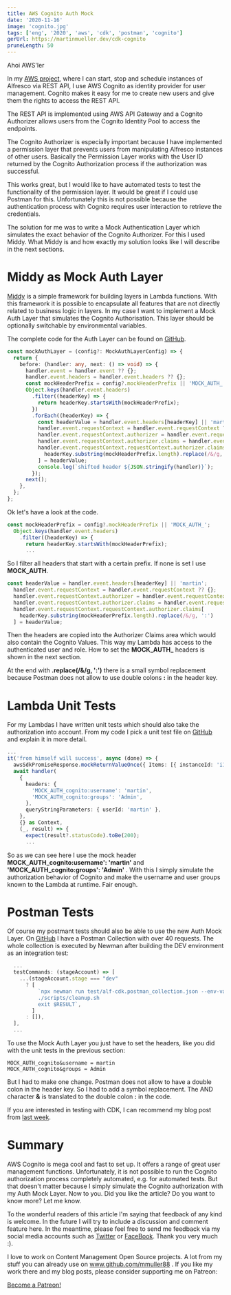 ```yaml
---
title: AWS Cognito Auth Mock
date: '2020-11-16'
image: 'cognito.jpg'
tags: ['eng', '2020', 'aws', 'cdk', 'postman', 'cognito']
gerUrl: https://martinmueller.dev/cdk-cognito
pruneLength: 50
---
```


Ahoi AWS'ler

In my [AWS project](https://martinmueller.dev/alf-provisioner-eng), where I can start, stop and schedule instances of Alfresco via REST API, I use AWS Cognito as identity provider for user management. Cognito makes it easy for me to create new users and give them the rights to access the REST API.

The REST API is implemented using AWS API Gateway and a Cognito Authorizer allows users from the Cognito Identity Pool to access the endpoints.

The Cognito Authorizer is especially important because I have implemented a permission layer that prevents users from manipulating Alfresco instances of other users. Basically the Permission Layer works with the User ID returned by the Cognito Authorization process if the authorization was successful.

This works great, but I would like to have automated tests to test the functionality of the permission layer. It would be great if I could use Postman for this. Unfortunately this is not possible because the authentication process with Cognito requires user interaction to retrieve the credentials.

The solution for me was to write a Mock Authentication Layer which simulates the exact behavior of the Cognito Authorizer. For this I used Middy. What Middy is and how exactly my solution looks like I will describe in the next sections.

# Middy as Mock Auth Layer
[Middy](https://github.com/middyjs/middy) is a simple framework for building layers in Lambda functions. With this framework it is possible to encapsulate all features that are not directly related to business logic in layers. In my case I want to implement a Mock Auth Layer that simulates the Cognito Authorisation. This layer should be optionally switchable by environmental variables.

The complete code for the Auth Layer can be found on [GitHub](https://github.com/mmuller88/alf-cdk/blob/master/src/util/mockAuthLayer.ts).

```TypeScript
const mockAuthLayer = (config?: MockAuthLayerConfig) => {
  return {
    before: (handler: any, next: () => void) => {
      handler.event = handler.event ?? {};
      handler.event.headers = handler.event.headers ?? {};
      const mockHeaderPrefix = config?.mockHeaderPrefix || 'MOCK_AUTH_';
      Object.keys(handler.event.headers)
        .filter((headerKey) => {
          return headerKey.startsWith(mockHeaderPrefix);
        })
        .forEach((headerKey) => {
          const headerValue = handler.event.headers[headerKey] || 'martin';
          handler.event.requestContext = handler.event.requestContext ?? {};
          handler.event.requestContext.authorizer = handler.event.requestContext.authorizer ?? {};
          handler.event.requestContext.authorizer.claims = handler.event.requestContext.authorizer.claims ?? {};
          handler.event.requestContext.requestContext.authorizer.claims[
            headerKey.substring(mockHeaderPrefix.length).replace(/&/g, ':')
          ] = headerValue;
          console.log(`shifted header ${JSON.stringify(handler)}`);
        });
      next();
    },
  };
};
```

Ok let's have a look at the code.

```TypeScript
const mockHeaderPrefix = config?.mockHeaderPrefix || 'MOCK_AUTH_';
  Object.keys(handler.event.headers)
    .filter((headerKey) => {
      return headerKey.startsWith(mockHeaderPrefix);
      ...
```

So I filter all headers that start with a certain prefix. If none is set I use **MOCK_AUTH**.

```TypeScript
const headerValue = handler.event.headers[headerKey] || 'martin';
  handler.event.requestContext = handler.event.requestContext ?? {};
  handler.event.requestContext.authorizer = handler.event.requestContext.authorizer ?? {};
  handler.event.requestContext.authorizer.claims = handler.event.requestContext.authorizer.claims ?? {};
  handler.event.requestContext.requestContext.authorizer.claims[
    headerKey.substring(mockHeaderPrefix.length).replace(/&/g, ':')
  ] = headerValue;
```

Then the headers are copied into the Authorizer Claims area which would also contain the Cognito Values. This way my Lambda has access to the authenticated user and role. How to set the **MOCK_AUTH_** headers is shown in the next section.

At the end with **.replace(/&/g, ':')** there is a small symbol replacement because Postman does not allow to use double colons **:** in the header key.

# Lambda Unit Tests
For my Lambdas I have written unit tests which should also take the authorization into account. From my code I pick a unit test file on [GitHub](https://github.com/mmuller88/alf-cdk/blob/master/test/get-all-conf-api.spec.ts) and explain it in more detail.

```TypeScript
...
it('from himself will success', async (done) => {
  awsSdkPromiseResponse.mockReturnValueOnce({ Items: [{ instanceId: 'i123', userId: 'martin' }] });
  await handler(
    {
      headers: {
        'MOCK_AUTH_cognito:username': 'martin',
        'MOCK_AUTH_cognito:groups': 'Admin',
      },
      queryStringParameters: { userId: 'martin' },
    },
    {} as Context,
    (_, result) => {
      expect(result?.statusCode).toBe(200);
      ...
```

So as we can see here I use the mock header **MOCK_AUTH_cognito:username': 'martin'** and **'MOCK_AUTH_cognito:groups': 'Admin'** . With this I simply simulate the authorization behavior of Cognito and make the username and user groups known to the Lambda at runtime. Fair enough.

# Postman Tests
Of course my postmant tests should also be able to use the new Auth Mock Layer. On [GitHub](https://github.com/mmuller88/alf-cdk-api-gw/blob/master/test/alf-cdk.postman_collection.json) I have a Postman Collection with over 40 requests. The whole collection is executed by Newman after building the DEV environment as an integration test:

```TypeScript
  ...
  testCommands: (stageAccount) => [
    ...(stageAccount.stage === "dev"
      ? [
          `npx newman run test/alf-cdk.postman_collection.json --env-var baseUrl=$RestApiEndPoint -r cli,json --reporter-json-export tmp/newman/report.json --export-environment tmp/newman/env-vars.json --export-globals tmp/newman/global-vars.json; RESULT=$? || \,
          ./scripts/cleanup.sh
          exit $RESULT`,
        ]
      : []),
  ],
  ...
```

To use the Mock Auth Layer you just have to set the headers, like you did with the unit tests in the previous section:

```
MOCK_AUTH_cognito&username = martin
MOCK_AUTH_cognito&groups = Admin
```

But I had to make one change. Postman does not allow to have a double colon in the header key. So I had to add a symbol replacement. The AND character **&** is translated to the double colon **:** in the code.

If you are interested in testing with CDK, I can recommend my blog post from [last week](https://martinmueller.dev/pipeline-testing-eng).

# Summary
AWS Cognito is mega cool and fast to set up. It offers a range of great user management functions. Unfortunately, it is not possible to run the Cognito authorization process completely automated, e.g. for automated tests. But that doesn't matter because I simply simulate the Cognito authorization with my Auth Mock Layer. Now to you. Did you like the article? Do you want to know more? Let me know.

To the wonderful readers of this article I'm saying that feedback of any kind is welcome. In the future I will try to include a discussion and comment feature here. In the meantime, please feel free to send me feedback via my social media accounts such as [Twitter](https://twitter.com/MartinMueller_) or [FaceBook](https://www.facebook.com/martin.muller.10485). Thank you very much :).

I love to work on Content Management Open Source projects. A lot from my stuff you can already use on www.github.com/mmuller88 . If you like my work there and my blog posts, please consider supporting me on Patreon:

<a href="https://www.patreon.com/bePatron?u=29010217" data-patreon-widget-type="become-patron-button">Become a Patreon!</a><script async src="https://c6.patreon.com/becomePatronButton.bundle.js"></script>